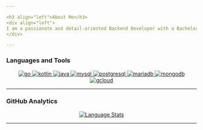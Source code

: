 ```yaml
---

<h3 align="left">About Me</h3>
<div align="left">
I am a passionate and detail-oriented Backend Developer with a Bachelor's degree in Informatics Engineering. My expertise lies in creating efficient, scalable backend solutions. I have a strong foundation in Go with the Echo Framework and Java, and I thrive on solving complex problems with innovative solutions.
</div>

---
```


<h3 align="left">Languages and Tools</h3>
<div align="center"> 
  <a href="https://go.dev/" target="_blank" rel="noreferrer"> 
    <img src="https://img.shields.io/badge/-go-00ADD8?style=for-the-badge&logo=go&logoColor=white&color=black" alt="go"/> 
  </a>  
  <a href="https://kotlinlang.org/" target="_blank" rel="noreferrer"> 
    <img src="https://img.shields.io/badge/-Kotlin-0095D5?style=for-the-badge&logo=go&logoColor=white&color=black" alt="kotlin"/> 
  </a>  
  <a href="https://java.com/" target="_blank" rel="noreferrer"> 
    <img src="https://img.shields.io/badge/-Java-ED8B00?style=for-the-badge&logo=openjdk&logoColor=white&color=black" alt="java"/> 
  </a>
  <a href="https://www.mysql.com/" target="_blank" rel="noreferrer"> 
    <img src="https://img.shields.io/badge/mysql-%2300f.svg?style=for-the-badge&logo=mysql&logoColor=white&color=black" alt="mysql"/> 
  </a>
  <a href="https://www.postgresql.org/" target="_blank" rel="noreferrer"> 
    <img src="https://img.shields.io/badge/PostgreSQL-316192?style=for-the-badge&logo=postgresql&logoColor=white&color=black" alt="postgresql"/> 
  </a>
  <a href="https://www.mariadb.org/" target="_blank" rel="noreferrer"> 
    <img src="https://img.shields.io/badge/PostgreSQL-316192?style=for-the-badge&logo=postgresql&logoColor=white&color=black" alt="mariadb"/> 
  </a>
  <a href="https://www.mongodb.com/" target="_blank" rel="noreferrer"> 
    <img src="https://img.shields.io/badge/MongoDB-%234ea94b.svg?style=for-the-badge&logo=mongodb&logoColor=white&color=black" alt="mongodb"/> 
  </a> 
  <a href="https://cloud.google.com/" target="_blank" rel="noreferrer"> 
    <img src="https://img.shields.io/badge/-google%20cloud-4285F4?style=for-the-badge&logo=google-cloud&logoColor=white&color=black" alt="gcloud"/> 
  </a>
</div>

---

<h3 align="left">GitHub Analytics</h3>
<div align="center">
  <a href="https://github.com/anggraanutomo">
    <img src="https://github-readme-stats.vercel.app/api/top-langs/?username=anggraanutomo&layout=compact&langs_count=8&bg_color=000&title_color=fff&text_color=fff" alt="Language Stats"/>
  </a>
</div>

---
